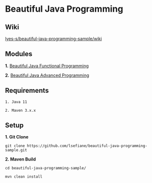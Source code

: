 # Beautiful Java Programming

## Wiki

[lyes-s/beautiful-java-programming-sample/wiki](https://github.com/lyes-s/beautiful-java-programming-sample/wiki)

## Modules

**1.** [Beautiful Java Functional Programming](https://github.com/lsefiane/beautiful-java-programming-sample/tree/master/beautiful-java-functional-programming-sample)

**2.** [Beautiful Java Advanced Programming](https://github.com/lsefiane/beautiful-java-programming-sample/tree/master/beautiful-java-advanced-programming-sample)

## Requirements

```
1. Java 11

2. Maven 3.x.x
``````

## Setup

**1. Git Clone**

```
git clone https://github.com/lsefiane/beautiful-java-programming-sample.git
``````

**2. Maven Build**

```
cd beautiful-java-programming-sample/

mvn clean install
``````
